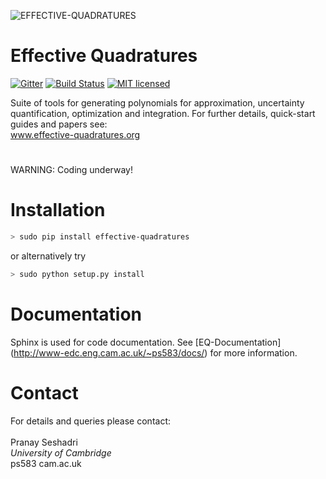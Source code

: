 ![EFFECTIVE-QUADRATURES](https://static.wixstatic.com/media/dad873_3938470ea83849db8b53716c94dd20e8~mv2.png/v1/fill/w_269,h_66,al_c,usm_0.66_1.00_0.01/dad873_3938470ea83849db8b53716c94dd20e8~mv2.png)

# Effective Quadratures
[![Gitter](https://badges.gitter.im/gitterHQ/gitter.svg)](https://gitter.im/Effective-Quadratures)  [![Build Status](https://travis-ci.org/Effective-Quadratures/Effective-Quadratures.svg?branch=dev)](https://travis-ci.org/Effective-Quadratures/Effective-Quadratures)
[![MIT licensed](https://img.shields.io/badge/license-MIT-blue.svg)](https://raw.githubusercontent.com/hyperium/hyper/master/LICENSE)

Suite of tools for generating polynomials for approximation, uncertainty quantification, optimization and integration. For further details, quick-start guides and papers see:
<br>
www.effective-quadratures.org
<br>
#

WARNING: Coding underway!<br>

# Installation

```bash
> sudo pip install effective-quadratures
```
or alternatively try
```bash
> sudo python setup.py install
```
# Documentation

Sphinx is used for code documentation. See [EQ-Documentation] (http://www-edc.eng.cam.ac.uk/~ps583/docs/) for more information.

# Contact
For details and queries please contact:<br>
<br>
Pranay Seshadri <br>
*University of Cambridge* <br>
ps583 <at> cam.ac.uk
